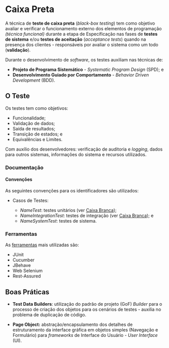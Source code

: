 # Caixa Preta

A técnica de **teste de caixa preta** (_black-box testing_) tem como objetivo avaliar e verificar o funcionamento externo dos elementos de programação _(técnica funcional)_ durante a etapa de Especificação nas fases de **testes de sistema** e/ou **testes de aceitação** (_acceptance tests_) quando na presença dos clientes - responsáveis por avaliar o sistema como um todo (**validação**).

Durante o desenvolvimento de _software_, os testes auxiliam nas técnicas de:

* **Projeto de Programa Sistemático** - _Systematic Program Design_ (SPD); e
* **Desenvolvimento Guiado por Comportamento** - _Behavior Driven Development_ (BDD).

## O Teste

Os testes tem como objetivos:

* Funcionalidade;
* Validação de dados;
* Saída de resultados;
* Transição de estados; e
* Equivalências e Limites.

Com auxílio dos desenvolvedores: verificação de auditoria e _logging_, dados para outros sistemas, informações do sistema e recursos utilizados.

### Documentação

#### Convenções

As seguintes convenções para os identificadores são utilizados:

* Casos de Testes:

  * _NameTest_: testes unitários (ver [Caixa Branca](caixa-branca.md));
  * _NameIntegrationTest_: testes de integração (ver [Caixa Branca](caixa-branca.md)); e
  * _NameSystemTest_: testes de sistema.

### Ferramentas

As [ferramentas](ferramentas.md) mais utilizadas são:

* JUnit
* Cucumber
* JBehave
* Web Selenium
* Rest-Assured

## Boas Práticas

* **Test Data Builders**: utilização do padrão de projeto (GoF) _Builder_ para o processo de criação dos objetos para os cenários de testes - auxilia no problema de duplicação de código.

* **Page Object:** abstração/encapsulamento dos detalhes de estruturamento da interface gráfica em objetos simples (Navegação e Formulário) para _frameworks_ de Interface do Usuário - _User Interface_ (UI).
